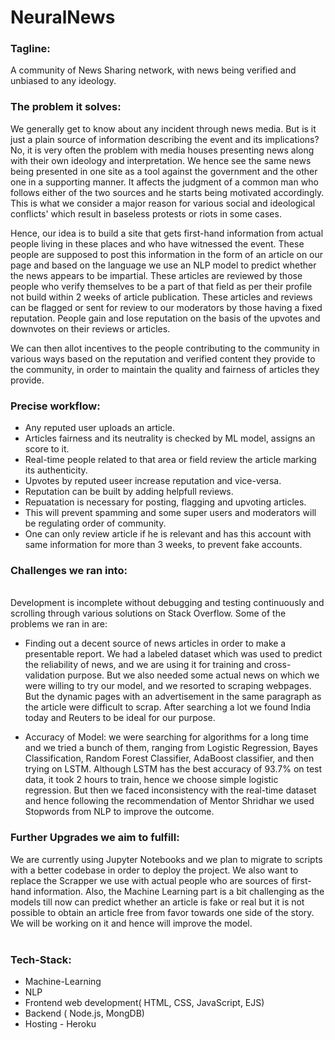 # NeuralNews

### Tagline:
A community of News Sharing network, with news being verified and unbiased to any ideology.

### The problem it solves:

We generally get to know about any incident through news media. But is it just a plain source of information describing the event and its implications? No, it is very often the problem with media houses presenting news along with their own ideology and interpretation. We hence see the same news being presented in one site as a tool against the government and the other one in a supporting manner. It affects the judgment of a common man who follows either of the two sources and he starts being motivated accordingly. This is what we consider a major reason for various social and ideological conflicts' which result in baseless protests or riots in some cases.<br>

Hence, our idea is to build a site that gets first-hand information from actual people living in these places and who have witnessed the event. These people are supposed to post this information in the form of an article on our page and based on the language we use an NLP model to predict whether the news appears to be impartial. These articles are reviewed by those people who verify themselves to be a part of that field as per their profile not build within 2 weeks of article publication. These articles and reviews can be flagged or sent for review to our moderators by those having a fixed reputation. People gain and lose reputation on the basis of the upvotes and downvotes on their reviews or articles.<br>

We can then allot incentives to the people contributing to the community in various ways based on the reputation and verified content they provide to the community, in order to maintain the quality and fairness of articles they provide.<br>

### Precise workflow:
* Any reputed user uploads an article.
* Articles fairness and its neutrality is checked by ML model, assigns an score to it.
* Real-time people related to that area or field review the article marking its authenticity.
* Upvotes by reputed useer increase reputation and vice-versa.
* Reputation can be built by adding helpfull reviews.
* Repuatation is necessary for posting, flagging and upvoting articles.
* This will prevent spamming and some super users and moderators will be regulating order of community.
* One can only review article if he is relevant and has this account with same information for more than 3 weeks, to prevent fake accounts.<br>

### Challenges we ran into:
<br>
Development is incomplete without debugging and testing continuously and scrolling through various solutions on Stack Overflow. Some of the problems we ran in are:

* Finding out a decent source of news articles in order to make a presentable report. We had a labeled dataset which was used to predict the reliability of news, and we are using it for training and cross-validation purpose. But we also needed some actual news on which we were willing to try our model, and we resorted to scraping webpages. But the dynamic pages with an advertisement in the same paragraph as the article were difficult to scrap. After searching a lot we found India today and Reuters to be ideal for our purpose.<br>

* Accuracy of Model: we were searching for algorithms for a long time and we tried a bunch of them, ranging from Logistic Regression, Bayes Classification, Random Forest Classifier, AdaBoost classifier, and then trying on LSTM. Although LSTM has the best accuracy of 93.7% on test data, it took 2 hours to train, hence we choose simple logistic regression. But then we faced inconsistency with the real-time dataset and hence following the recommendation of Mentor Shridhar we used Stopwords from NLP to improve the outcome.<br>
### Further Upgrades we aim to fulfill:
We are currently using Jupyter Notebooks and we plan to migrate to scripts with a better codebase in order to deploy the project. We also want to replace the Scrapper we use with actual people who are sources of first-hand information. Also, the Machine Learning part is a bit challenging as the models till now can predict whether an article is fake or real but it is not possible to obtain an article free from favor towards one side of the story. We will be working on it and hence will improve the model.<br>
<br>
### Tech-Stack:
* Machine-Learning
* NLP
* Frontend web development( HTML, CSS, JavaScript, EJS)
* Backend ( Node.js, MongDB)
* Hosting - Heroku
